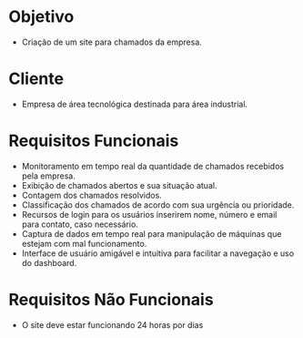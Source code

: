 # Objetivo
- Criação de um site para chamados da empresa.
# Cliente
- Empresa de área tecnológica destinada para área industrial.
# Requisitos Funcionais
- Monitoramento em tempo real da quantidade de chamados recebidos pela empresa.
- Exibição de chamados abertos e sua situação atual.
- Contagem dos chamados resolvidos.
- Classificação dos chamados de acordo com sua urgência ou prioridade.
- Recursos de login para os usuários inserirem nome, número e email para contato, caso necessário.
- Captura de dados em tempo real para manipulação de máquinas que estejam com mal funcionamento.
- Interface de usuário amigável e intuitiva para facilitar a navegação e uso do dashboard.
# Requisitos Não Funcionais
- O site deve estar funcionando 24 horas por dias 

